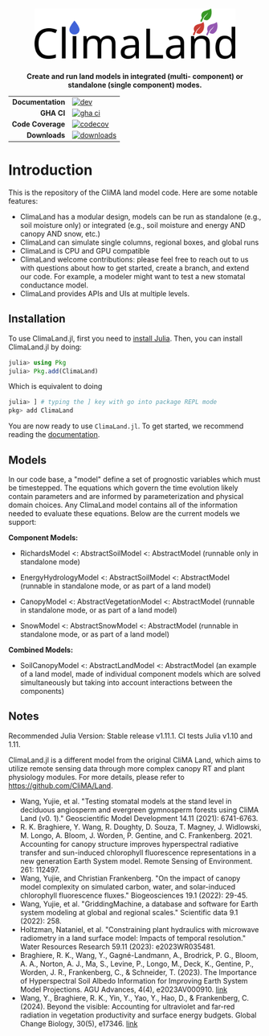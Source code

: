 <h1 align="center">
  <picture>
    <source media="(prefers-color-scheme: dark)" srcset="logo-white.svg">
    <source media="(prefers-color-scheme: light)" srcset="logo.svg">
    <img alt="Shows the logo of ClimaLand, with a water drop and three leaves" src="logo.svg" width="400">
  </picture>
</h1>
<p align="center">
  <strong>Create and run  land models in integrated (multi-
component) or standalone (single component) modes.  </strong>
</p>

<div align="center">

|||
|---------------------:|:----------------------------------------------|
| **Documentation**    | [![dev][docs-dev-img]][docs-dev-url]          |
| **GHA CI**           | [![gha ci][gha-ci-img]][gha-ci-url]           |
| **Code Coverage**    | [![codecov][codecov-img]][codecov-url]        |
| **Downloads**        | [![downloads][downloads-img]][downloads-url]  |

</div>

# Introduction

This is the repository of the CliMA land model code. Here are some notable features:
- ClimaLand has a modular design, models can be run as standalone (e.g., soil moisture only) or integrated (e.g., soil moisture and energy AND canopy AND snow, etc.)
- ClimaLand can simulate single columns, regional boxes, and global runs
- ClimaLand is CPU and GPU compatible
- ClimaLand welcome contributions: please feel free to reach out to us with questions about how to get started, create a branch, and extend our code. For example, a modeler might want to test a new stomatal conductance model.
- ClimaLand provides APIs and UIs at multiple levels.

## Installation

To use ClimaLand.jl, first you need to [install Julia](https://julialang.org/downloads/).
Then, you can install ClimaLand.jl by doing:

```Julia
julia> using Pkg
julia> Pkg.add(ClimaLand)
```

Which is equivalent to doing

```Julia
julia> ] # typing the ] key with go into package REPL mode
pkg> add ClimaLand
```

You are now ready to use `ClimaLand.jl`. To get started, we recommend reading the [documentation](https://clima.github.io/ClimaLand.jl/dev/).

## Models

In our code base, a "model" define a set of prognostic variables which must be timestepped. The equations which govern the time evolution likely contain parameters and are informed by parameterization and physical domain choices. Any ClimaLand model contains all of the information needed to evaluate these equations. Below are the current models we support:

<strong> Component Models: </strong>

- RichardsModel <: AbstractSoilModel <: AbstractModel (runnable only in standalone mode)

- EnergyHydrologyModel <: AbstractSoilModel <: AbstractModel (runnable in standalone mode, or as part of a land model)

- CanopyModel <: AbstractVegetationModel <: AbstractModel  (runnable in standalone mode, or as part of a land model)

- SnowModel <: AbstractSnowModel <: AbstractModel (runnable in standalone mode, or as part of a land model)

<strong> Combined Models: </strong>

- SoilCanopyModel <: AbstractLandModel <: AbstractModel (an example of a land model, made of individual component models which are solved simultaneously but taking into account interactions between the components)

## Notes

Recommended Julia Version: Stable release v1.11.1. CI tests Julia v1.10 and 1.11.

ClimaLand.jl is a different model from the original CliMA Land,
which aims to utilize remote sensing data through more complex canopy RT
and plant physiology modules. For more details, please refer to
https://github.com/CliMA/Land.
- Wang, Yujie, et al. "Testing stomatal models at the stand level in deciduous angiosperm and evergreen gymnosperm forests using CliMA Land (v0. 1)." Geoscientific Model Development 14.11 (2021): 6741-6763.
- R. K. Braghiere, Y. Wang, R. Doughty, D. Souza, T. Magney, J. Widlowski, M. Longo, A. Bloom, J. Worden, P. Gentine, and C. Frankenberg. 2021. Accounting for canopy structure improves hyperspectral radiative transfer and sun-induced chlorophyll fluorescence representations in a new generation Earth System model. Remote Sensing of Environment. 261: 112497.
- Wang, Yujie, and Christian Frankenberg. "On the impact of canopy model complexity on simulated carbon, water, and solar-induced chlorophyll fluorescence fluxes." Biogeosciences 19.1 (2022): 29-45.
- Wang, Yujie, et al. "GriddingMachine, a database and software for Earth system modeling at global and regional scales." Scientific data 9.1 (2022): 258.
- Holtzman, Nataniel, et al. "Constraining plant hydraulics with microwave radiometry in a land surface model: Impacts of temporal resolution." Water Resources Research 59.11 (2023): e2023WR035481.
- Braghiere, R. K., Wang, Y., Gagné-Landmann, A., Brodrick, P. G., Bloom, A. A., Norton, A. J., Ma, S., Levine, P., Longo, M., Deck, K., Gentine, P., Worden, J. R., Frankenberg, C., & Schneider, T. (2023). The Importance of Hyperspectral Soil Albedo Information for Improving Earth System Model Projections. AGU Advances, 4(4), e2023AV000910. [link](https://doi.org/10.1029/2023AV000910)
- Wang, Y., Braghiere, R. K., Yin, Y., Yao, Y., Hao, D., & Frankenberg, C. (2024). Beyond the visible: Accounting for ultraviolet and far-red radiation in vegetation productivity and surface energy budgets. Global Change Biology, 30(5), e17346. [link](https://doi.org/10.1111/GCB.17346)

[docs-bld-img]: https://github.com/CliMA/ClimaLand.jl/actions/workflows/docs.yml/badge.svg
[docs-bld-url]: https://github.com/CliMA/ClimaLand.jl/actions/workflows/docs.yml

[docs-dev-img]: https://img.shields.io/badge/docs-dev-blue.svg
[docs-dev-url]: https://CliMA.github.io/ClimaLand.jl/dev/

[gha-ci-img]: https://github.com/CliMA/ClimaLand.jl/actions/workflows/ci.yml/badge.svg
[gha-ci-url]: https://github.com/CliMA/ClimaLand.jl/actions/workflows/ci.yml

[codecov-img]: https://codecov.io/gh/CliMA/ClimaLand.jl/branch/main/graph/badge.svg
[codecov-url]: https://codecov.io/gh/CliMA/ClimaLand.jl

[downloads-img]: https://img.shields.io/badge/dynamic/json?url=http%3A%2F%2Fjuliapkgstats.com%2Fapi%2Fv1%2Ftotal_downloads%2FClimaLand&query=total_requests&suffix=%2Ftotal&label=Downloads
[downloads-url]: http://juliapkgstats.com/pkg/ClimaLand
